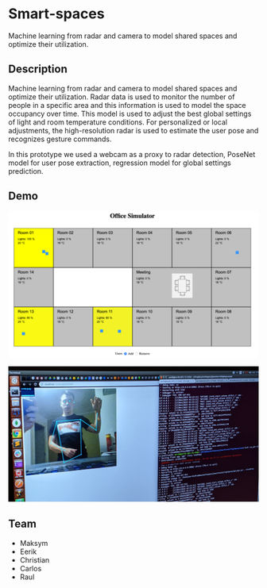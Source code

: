# Smart-spaces

Machine learning from radar and camera  to model shared spaces and optimize their utilization.


## Description

Machine learning from radar and camera  to model shared spaces and optimize their utilization. Radar data is used to monitor the number of people in a specific area and this information is used to model the space occupancy over time. This model is used to adjust the best global settings of light and room temperature conditions. For personalized or local adjustments, the high-resolution radar is used to estimate the user pose and recognizes gesture commands.

In this prototype we used a webcam as a proxy to radar detection, PoseNet model for user pose extraction, regression model for global settings prediction.


## Demo

![simulator](/docs/simulator.png)

![pose](/docs/light_pose.jpg)


## Team

* Maksym
* Eerik
* Christian
* Carlos
* Raul
